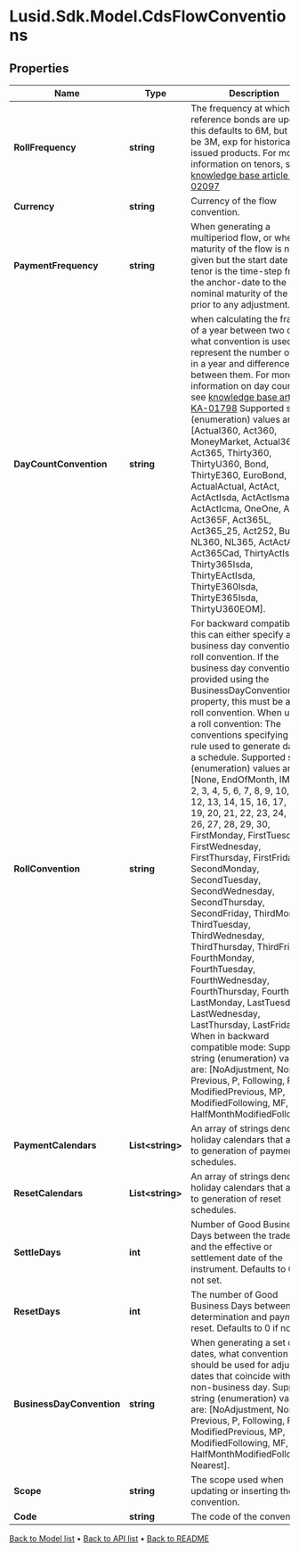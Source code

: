 # Lusid.Sdk.Model.CdsFlowConventions

## Properties

Name | Type | Description | Notes
------------ | ------------- | ------------- | -------------
**RollFrequency** | **string** | The frequency at which the reference bonds are updated, this defaults to 6M, but can be 3M, exp for historically issued products.  For more information on tenors, see [knowledge base article KA-02097](https://support.lusid.com/knowledgebase/article/KA-02097) | [optional] 
**Currency** | **string** | Currency of the flow convention. | 
**PaymentFrequency** | **string** | When generating a multiperiod flow, or when the maturity of the flow is not given but the start date is, the tenor is the time-step from the anchor-date to the nominal maturity of the flow prior to any adjustment. | 
**DayCountConvention** | **string** | when calculating the fraction of a year between two dates, what convention is used to represent the number of days in a year and difference between them. For more information on day counts, see [knowledge base article KA-01798](https://support.lusid.com/knowledgebase/article/KA-01798)              Supported string (enumeration) values are: [Actual360, Act360, MoneyMarket, Actual365, Act365, Thirty360, ThirtyU360, Bond, ThirtyE360, EuroBond, ActualActual, ActAct, ActActIsda, ActActIsma, ActActIcma, OneOne, Act364, Act365F, Act365L, Act365_25, Act252, Bus252, NL360, NL365, ActActAFB, Act365Cad, ThirtyActIsda, Thirty365Isda, ThirtyEActIsda, ThirtyE360Isda, ThirtyE365Isda, ThirtyU360EOM]. | 
**RollConvention** | **string** | For backward compatibility, this can either specify a business day convention or a roll convention. If the business day convention is provided using the BusinessDayConvention property, this must be a valid roll convention.              When used as a roll convention: The conventions specifying the rule used to generate dates in a schedule.  Supported string (enumeration) values are: [None, EndOfMonth, IMM, 1, 2, 3, 4, 5, 6, 7, 8, 9, 10, 11, 12, 13, 14, 15, 16, 17, 18, 19, 20, 21, 22, 23, 24, 25, 26, 27, 28, 29, 30, FirstMonday, FirstTuesday, FirstWednesday, FirstThursday, FirstFriday, SecondMonday, SecondTuesday, SecondWednesday, SecondThursday, SecondFriday, ThirdMonday, ThirdTuesday, ThirdWednesday, ThirdThursday, ThirdFriday, FourthMonday, FourthTuesday, FourthWednesday, FourthThursday, FourthFriday, LastMonday, LastTuesday, LastWednesday, LastThursday, LastFriday].              When in backward compatible mode: Supported string (enumeration) values are: [NoAdjustment, None, Previous, P, Following, F, ModifiedPrevious, MP, ModifiedFollowing, MF, HalfMonthModifiedFollowing]. | 
**PaymentCalendars** | **List&lt;string&gt;** | An array of strings denoting holiday calendars that apply to generation of payment schedules. | 
**ResetCalendars** | **List&lt;string&gt;** | An array of strings denoting holiday calendars that apply to generation of reset schedules. | 
**SettleDays** | **int** | Number of Good Business Days between the trade date and the effective or settlement date of the instrument. Defaults to 0 if not set. | [optional] 
**ResetDays** | **int** | The number of Good Business Days between determination and payment of reset. Defaults to 0 if not set. | [optional] 
**BusinessDayConvention** | **string** | When generating a set of dates, what convention should be used for adjusting dates that coincide with a non-business day.  Supported string (enumeration) values are: [NoAdjustment, None, Previous, P, Following, F, ModifiedPrevious, MP, ModifiedFollowing, MF, HalfMonthModifiedFollowing, Nearest]. | [optional] 
**Scope** | **string** | The scope used when updating or inserting the convention. | [optional] 
**Code** | **string** | The code of the convention. | [optional] 

[Back to Model list](../README.md#documentation-for-models) &#8226; [Back to API list](../README.md#documentation-for-api-endpoints) &#8226; [Back to README](../README.md)

